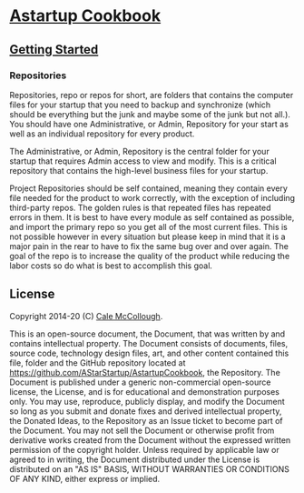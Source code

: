 # [Astartup Cookbook](../)

## [Getting Started](./)

### Repositories

Repositories, repo or repos for short, are folders that contains the computer files for your startup that you need to backup and synchronize (which should be everything but the junk and maybe some of the junk but not all.). You should have one Administrative, or Admin, Repository for your start as well as an individual repository for every product.

The Administrative, or Admin, Repository is the central folder for your startup that requires Admin access to view and modify. This is a critical repository that contains the high-level business files for your startup.

Project Repositories should be self contained, meaning they contain every file needed for the product to work correctly, with the exception of including third-party repos. The golden rules is that repeated files has repeated errors in them. It is best to have every module as self contained as possible, and import the primary repo so you get all of the most current files. This is not possible however in every situation but please keep in mind that it is a major pain in the rear to have to fix the same bug over and over again. The goal of the repo is to increase the quality of the product while reducing the labor costs so do what is  best to accomplish this goal.

## License

Copyright 2014-20 (C) [Cale McCollough](https://cookingwithcale.org).

This is an open-source document, the Document, that was written by and contains intellectual property. The Document consists of documents, files, source code, technology design files, art, and other content contained this file, folder and the GitHub repository located at <https://github.com/AStarStartup/AstartupCookbook>, the Repository. The Document is published under a generic non-commercial open-source license, the License, and is for educational and demonstration purposes only. You may use, reproduce, publicly display, and modify the Document so long as you submit and donate fixes and derived intellectual property, the Donated Ideas, to the Repository as an Issue ticket to become part of the Document. You may not sell the Document or otherwise profit from derivative works created from the Document without the expressed written permission of the copyright holder. Unless required by applicable law or agreed to in writing, the Document distributed under the License is distributed on an "AS IS" BASIS, WITHOUT WARRANTIES OR CONDITIONS OF ANY KIND, either express or implied.
